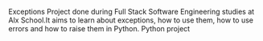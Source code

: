 Exceptions
Project done during Full Stack Software Engineering studies at Alx School.It aims to learn about exceptions, how to use them, how to use errors and how to raise them in Python.
Python project
